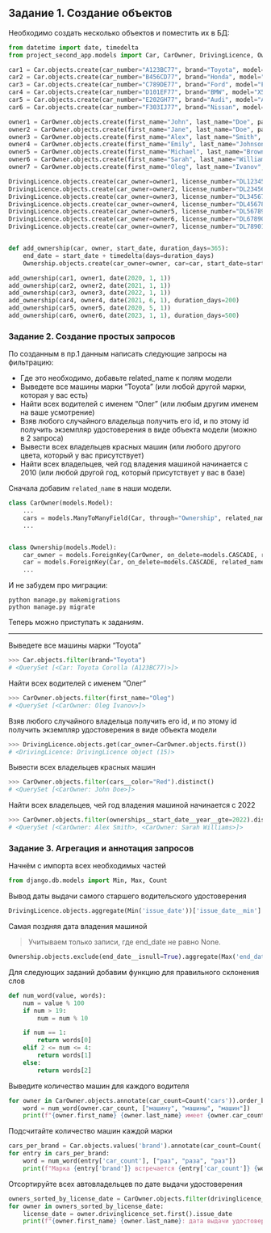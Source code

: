 
## Задание 1. Создание объектов
Необходимо создать несколько объектов и поместить их в БД:
```python
from datetime import date, timedelta
from project_second_app.models import Car, CarOwner, DrivingLicence, Ownership

car1 = Car.objects.create(car_number="A123BC77", brand="Toyota", model="Corolla", color="Red")
car2 = Car.objects.create(car_number="B456CD77", brand="Honda", model="Civic", color="Blue")
car3 = Car.objects.create(car_number="C789DE77", brand="Ford", model="Focus", color="Black")
car4 = Car.objects.create(car_number="D101EF77", brand="BMW", model="X5", color="White")
car5 = Car.objects.create(car_number="E202GH77", brand="Audi", model="A4", color="Silver")
car6 = Car.objects.create(car_number="F303IJ77", brand="Nissan", model="Altima", color="Green")

owner1 = CarOwner.objects.create(first_name="John", last_name="Doe", passport_number="1234567890", nationality="USA")
owner2 = CarOwner.objects.create(first_name="Jane", last_name="Doe", passport_number="0987654321", nationality="Canada")
owner3 = CarOwner.objects.create(first_name="Alex", last_name="Smith", passport_number="5678901234", nationality="UK")
owner4 = CarOwner.objects.create(first_name="Emily", last_name="Johnson", passport_number="4321098765", nationality="Australia")
owner5 = CarOwner.objects.create(first_name="Michael", last_name="Brown", passport_number="2468135790", nationality="Germany")
owner6 = CarOwner.objects.create(first_name="Sarah", last_name="Williams", passport_number="1357913579", nationality="France")
owner7 = CarOwner.objects.create(first_name="Oleg", last_name="Ivanov", passport_number="9876543210", nationality="Russia")

DrivingLicence.objects.create(car_owner=owner1, license_number="DL12345", license_type="B", issue_date=date(2020, 5, 15))
DrivingLicence.objects.create(car_owner=owner2, license_number="DL23456", license_type="B", issue_date=date(2021, 7, 10))
DrivingLicence.objects.create(car_owner=owner3, license_number="DL34567", license_type="A", issue_date=date(2019, 8, 20))
DrivingLicence.objects.create(car_owner=owner4, license_number="DL45678", license_type="B", issue_date=date(2022, 2, 25))
DrivingLicence.objects.create(car_owner=owner5, license_number="DL56789", license_type="A", issue_date=date(2020, 11, 5))
DrivingLicence.objects.create(car_owner=owner6, license_number="DL67890", license_type="B", issue_date=date(2021, 1, 30))
DrivingLicence.objects.create(car_owner=owner7, license_number="DL78901", license_type="B", issue_date=date(2022, 4, 10))


def add_ownership(car, owner, start_date, duration_days=365):
    end_date = start_date + timedelta(days=duration_days)
    Ownership.objects.create(car_owner=owner, car=car, start_date=start_date, end_date=end_date)

add_ownership(car1, owner1, date(2020, 1, 1))
add_ownership(car2, owner2, date(2021, 1, 1))
add_ownership(car3, owner3, date(2022, 1, 1))
add_ownership(car4, owner4, date(2021, 6, 1), duration_days=200)
add_ownership(car5, owner5, date(2020, 5, 1))
add_ownership(car6, owner6, date(2023, 1, 1), duration_days=500)
```

### Задание 2. Создание простых запросов 
По созданным в пр.1 данным написать следующие запросы на фильтрацию:
* Где это необходимо, добавьте related_name к полям модели
* Выведете все машины марки “Toyota” (или любой другой марки, которая у вас есть)
* Найти всех водителей с именем “Олег” (или любым другим именем на ваше усмотрение)
* Взяв любого случайного владельца получить его id, и по этому id получить экземпляр удостоверения в виде объекта модели (можно в 2 запроса)
* Вывести всех владельцев красных машин (или любого другого цвета, который у вас присутствует)
* Найти всех владельцев, чей год владения машиной начинается с 2010 (или любой другой год, который присутствует у вас в базе)

Сначала добавим `related_name` в наши модели. 
```python
class CarOwner(models.Model):
    ...
    cars = models.ManyToManyField(Car, through="Ownership", related_name="owners")
    ...


class Ownership(models.Model):
    car_owner = models.ForeignKey(CarOwner, on_delete=models.CASCADE, related_name="ownerships")
    car = models.ForeignKey(Car, on_delete=models.CASCADE, related_name="ownerships")
    ...
```

И не забудем про миграции:
```shell
python manage.py makemigrations
python manage.py migrate
```

Теперь можно приступать к заданиям. 

---
Выведете все машины марки “Toyota”
```python
>>> Car.objects.filter(brand="Toyota")
# <QuerySet [<Car: Toyota Corolla (A123BC77)>]>
```

Найти всех водителей с именем “Олег”
```python
>>> CarOwner.objects.filter(first_name="Oleg")
# <QuerySet [<CarOwner: Oleg Ivanov>]>
```

Взяв любого случайного владельца получить его id, и по этому id получить экземпляр удостоверения в виде объекта модели
```python
>>> DrivingLicence.objects.get(car_owner=CarOwner.objects.first())
# <DrivingLicence: DrivingLicence object (15)>
```

Вывести всех владельцев красных машин
```python
>>> CarOwner.objects.filter(cars__color="Red").distinct()
# <QuerySet [<CarOwner: John Doe>]>
```

Найти всех владельцев, чей год владения машиной начинается с 2022
```python
>>> CarOwner.objects.filter(ownerships__start_date__year__gte=2022).distinct()
# <QuerySet [<CarOwner: Alex Smith>, <CarOwner: Sarah Williams>]>
```

### Задание 3. Агрегация и аннотация запросов

Начнём с импорта всех необходимых частей
```python
from django.db.models import Min, Max, Count
```


Вывод даты выдачи самого старшего водительского удостоверения
```python
DrivingLicence.objects.aggregate(Min('issue_date'))['issue_date__min']
```

Самая поздняя дата владения машиной
> Учитываем только записи, где end_date не равно None.
```python
Ownership.objects.exclude(end_date__isnull=True).aggregate(Max('end_date'))['end_date__max']
```

Для следующих заданий добавим функцию для правильного склонения слов
```python
def num_word(value, words):
    num = value % 100
    if num > 19:
        num = num % 10

    if num == 1:
        return words[0]
    elif 2 <= num <= 4:
        return words[1]
    else:
        return words[2]
```

Выведите количество машин для каждого водителя
```python
for owner in CarOwner.objects.annotate(car_count=Count('cars')).order_by('-car_count'):
    word = num_word(owner.car_count, ["машину", "машины", "машин"])
    print(f"{owner.first_name} {owner.last_name} имеет {owner.car_count} {word}.")
```

Подсчитайте количество машин каждой марки
```python
cars_per_brand = Car.objects.values('brand').annotate(car_count=Count('id')).order_by('-car_count')
for entry in cars_per_brand:
    word = num_word(entry['car_count'], ["раз", "раза", "раз"])
    print(f"Марка {entry['brand']} встречается {entry['car_count']} {word}.")
```

Отсортируйте всех автовладельцев по дате выдачи удостоверения
```python
owners_sorted_by_license_date = CarOwner.objects.filter(drivinglicence__isnull=False).distinct().order_by('drivinglicence__issue_date')
for owner in owners_sorted_by_license_date:
    license_date = owner.drivinglicence_set.first().issue_date
    print(f"{owner.first_name} {owner.last_name}: дата выдачи удостоверения - {license_date}")
```